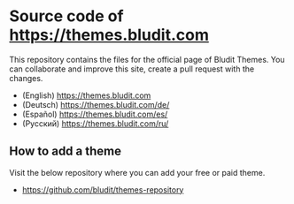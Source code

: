 # Source code of https://themes.bludit.com
This repository contains the files for the official page of Bludit Themes.
You can collaborate and improve this site, create a pull request with the changes.

- (English) https://themes.bludit.com
- (Deutsch) https://themes.bludit.com/de/
- (Español) https://themes.bludit.com/es/
- (Русский) https://themes.bludit.com/ru/

## How to add a theme
Visit the below repository where you can add your free or paid theme.
- https://github.com/bludit/themes-repository
